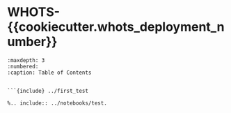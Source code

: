 # WHOTS-{{cookiecutter.whots_deployment_number}}  

```{toctree} 
:maxdepth: 3
:numbered:
:caption: Table of Contents


```{include} ../first_test
```

```
%.. include:: ../notebooks/test.
